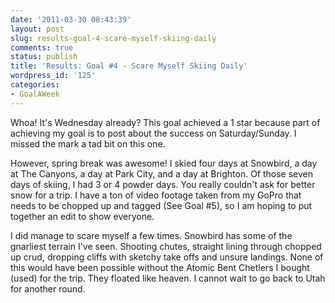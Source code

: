 ```yaml
---
date: '2011-03-30 08:43:39'
layout: post
slug: results-goal-4-scare-myself-skiing-daily
comments: true
status: publish
title: 'Results: Goal #4 - Scare Myself Skiing Daily'
wordpress_id: '125'
categories:
- GoalAWeek
---
```


<div id="goal04-rating"></div>
<script type="text/javascript">
$('#goal04-rating').raty({ readOnly: true, score: 1 });
</script>

Whoa! It's Wednesday already? This goal achieved a 1 star because part of achieving my goal is to post about the success on Saturday/Sunday. I missed the mark a tad bit on this one.

However, spring break was awesome! I skied four days at Snowbird, a day at The Canyons, a day at Park City, and a day at Brighton. Of those seven days of skiing, I had 3 or 4 powder days. You really couldn't ask for better snow for a trip. I have a ton of video footage taken from my GoPro that needs to be chopped up and tagged (See Goal #5), so I am hoping to put together an edit to show everyone.

I did manage to scare myself a few times. Snowbird has some of the gnarliest terrain I've seen. Shooting chutes, straight lining through chopped up crud, dropping cliffs with sketchy take offs and unsure landings. None of this would have been possible without the Atomic Bent Chetlers I bought (used) for the trip. They floated like heaven. I cannot wait to go back to Utah for another round.
